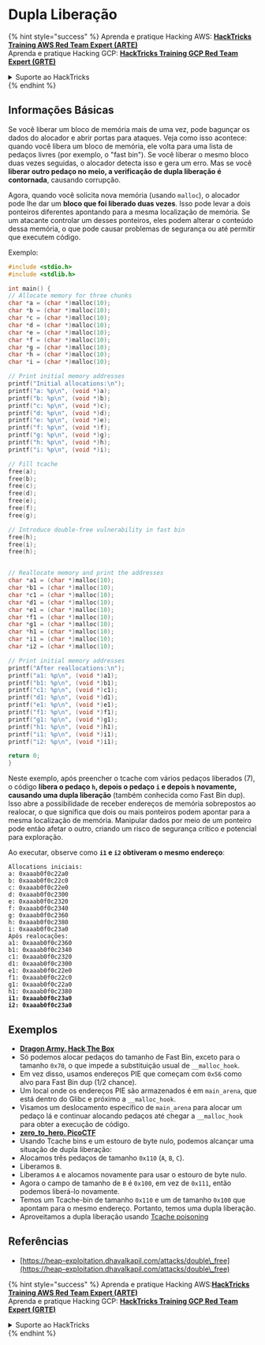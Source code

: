 # Dupla Liberação

{% hint style="success" %}
Aprenda e pratique Hacking AWS: <img src="/.gitbook/assets/arte.png" alt="" data-size="line">[**HackTricks Training AWS Red Team Expert (ARTE)**](https://training.hacktricks.xyz/courses/arte)<img src="/.gitbook/assets/arte.png" alt="" data-size="line">\
Aprenda e pratique Hacking GCP: <img src="/.gitbook/assets/grte.png" alt="" data-size="line">[**HackTricks Training GCP Red Team Expert (GRTE)**<img src="/.gitbook/assets/grte.png" alt="" data-size="line">](https://training.hacktricks.xyz/courses/grte)

<details>

<summary>Suporte ao HackTricks</summary>

* Verifique os [**planos de assinatura**](https://github.com/sponsors/carlospolop)!
* **Junte-se ao** 💬 [**grupo Discord**](https://discord.gg/hRep4RUj7f) ou ao [**grupo telegram**](https://t.me/peass) ou **siga-nos** no **Twitter** 🐦 [**@hacktricks\_live**](https://twitter.com/hacktricks\_live)**.**
* **Compartilhe truques de hacking enviando PRs para os repositórios** [**HackTricks**](https://github.com/carlospolop/hacktricks) e [**HackTricks Cloud**](https://github.com/carlospolop/hacktricks-cloud).

</details>
{% endhint %}

## Informações Básicas

Se você liberar um bloco de memória mais de uma vez, pode bagunçar os dados do alocador e abrir portas para ataques. Veja como isso acontece: quando você libera um bloco de memória, ele volta para uma lista de pedaços livres (por exemplo, o "fast bin"). Se você liberar o mesmo bloco duas vezes seguidas, o alocador detecta isso e gera um erro. Mas se você **liberar outro pedaço no meio, a verificação de dupla liberação é contornada**, causando corrupção.

Agora, quando você solicita nova memória (usando `malloc`), o alocador pode lhe dar um **bloco que foi liberado duas vezes**. Isso pode levar a dois ponteiros diferentes apontando para a mesma localização de memória. Se um atacante controlar um desses ponteiros, eles podem alterar o conteúdo dessa memória, o que pode causar problemas de segurança ou até permitir que executem código.

Exemplo:
```c
#include <stdio.h>
#include <stdlib.h>

int main() {
// Allocate memory for three chunks
char *a = (char *)malloc(10);
char *b = (char *)malloc(10);
char *c = (char *)malloc(10);
char *d = (char *)malloc(10);
char *e = (char *)malloc(10);
char *f = (char *)malloc(10);
char *g = (char *)malloc(10);
char *h = (char *)malloc(10);
char *i = (char *)malloc(10);

// Print initial memory addresses
printf("Initial allocations:\n");
printf("a: %p\n", (void *)a);
printf("b: %p\n", (void *)b);
printf("c: %p\n", (void *)c);
printf("d: %p\n", (void *)d);
printf("e: %p\n", (void *)e);
printf("f: %p\n", (void *)f);
printf("g: %p\n", (void *)g);
printf("h: %p\n", (void *)h);
printf("i: %p\n", (void *)i);

// Fill tcache
free(a);
free(b);
free(c);
free(d);
free(e);
free(f);
free(g);

// Introduce double-free vulnerability in fast bin
free(h);
free(i);
free(h);


// Reallocate memory and print the addresses
char *a1 = (char *)malloc(10);
char *b1 = (char *)malloc(10);
char *c1 = (char *)malloc(10);
char *d1 = (char *)malloc(10);
char *e1 = (char *)malloc(10);
char *f1 = (char *)malloc(10);
char *g1 = (char *)malloc(10);
char *h1 = (char *)malloc(10);
char *i1 = (char *)malloc(10);
char *i2 = (char *)malloc(10);

// Print initial memory addresses
printf("After reallocations:\n");
printf("a1: %p\n", (void *)a1);
printf("b1: %p\n", (void *)b1);
printf("c1: %p\n", (void *)c1);
printf("d1: %p\n", (void *)d1);
printf("e1: %p\n", (void *)e1);
printf("f1: %p\n", (void *)f1);
printf("g1: %p\n", (void *)g1);
printf("h1: %p\n", (void *)h1);
printf("i1: %p\n", (void *)i1);
printf("i2: %p\n", (void *)i1);

return 0;
}
```
Neste exemplo, após preencher o tcache com vários pedaços liberados (7), o código **libera o pedaço `h`, depois o pedaço `i` e depois `h` novamente, causando uma dupla liberação** (também conhecida como Fast Bin dup). Isso abre a possibilidade de receber endereços de memória sobrepostos ao realocar, o que significa que dois ou mais ponteiros podem apontar para a mesma localização de memória. Manipular dados por meio de um ponteiro pode então afetar o outro, criando um risco de segurança crítico e potencial para exploração.

Ao executar, observe como **`i1` e `i2` obtiveram o mesmo endereço**:

<pre><code>Allocations iniciais:
a: 0xaaab0f0c22a0
b: 0xaaab0f0c22c0
c: 0xaaab0f0c22e0
d: 0xaaab0f0c2300
e: 0xaaab0f0c2320
f: 0xaaab0f0c2340
g: 0xaaab0f0c2360
h: 0xaaab0f0c2380
i: 0xaaab0f0c23a0
Após realocações:
a1: 0xaaab0f0c2360
b1: 0xaaab0f0c2340
c1: 0xaaab0f0c2320
d1: 0xaaab0f0c2300
e1: 0xaaab0f0c22e0
f1: 0xaaab0f0c22c0
g1: 0xaaab0f0c22a0
h1: 0xaaab0f0c2380
<strong>i1: 0xaaab0f0c23a0
</strong><strong>i2: 0xaaab0f0c23a0
</strong></code></pre>

## Exemplos

* [**Dragon Army. Hack The Box**](https://7rocky.github.io/en/ctf/htb-challenges/pwn/dragon-army/)
* Só podemos alocar pedaços do tamanho de Fast Bin, exceto para o tamanho `0x70`, o que impede a substituição usual de `__malloc_hook`.
* Em vez disso, usamos endereços PIE que começam com `0x56` como alvo para Fast Bin dup (1/2 chance).
* Um local onde os endereços PIE são armazenados é em `main_arena`, que está dentro do Glibc e próximo a `__malloc_hook`.
* Visamos um deslocamento específico de `main_arena` para alocar um pedaço lá e continuar alocando pedaços até chegar a `__malloc_hook` para obter a execução de código.
* [**zero_to_hero. PicoCTF**](https://7rocky.github.io/en/ctf/picoctf/binary-exploitation/zero_to_hero/)
* Usando Tcache bins e um estouro de byte nulo, podemos alcançar uma situação de dupla liberação:
* Alocamos três pedaços de tamanho `0x110` (`A`, `B`, `C`).
* Liberamos `B`.
* Liberamos `A` e alocamos novamente para usar o estouro de byte nulo.
* Agora o campo de tamanho de `B` é `0x100`, em vez de `0x111`, então podemos liberá-lo novamente.
* Temos um Tcache-bin de tamanho `0x110` e um de tamanho `0x100` que apontam para o mesmo endereço. Portanto, temos uma dupla liberação.
* Aproveitamos a dupla liberação usando [Tcache poisoning](tcache-bin-attack.md)

## Referências

* [https://heap-exploitation.dhavalkapil.com/attacks/double\_free](https://heap-exploitation.dhavalkapil.com/attacks/double\_free)

{% hint style="success" %}
Aprenda e pratique Hacking AWS:<img src="/.gitbook/assets/arte.png" alt="" data-size="line">[**HackTricks Training AWS Red Team Expert (ARTE)**](https://training.hacktricks.xyz/courses/arte)<img src="/.gitbook/assets/arte.png" alt="" data-size="line">\
Aprenda e pratique Hacking GCP: <img src="/.gitbook/assets/grte.png" alt="" data-size="line">[**HackTricks Training GCP Red Team Expert (GRTE)**<img src="/.gitbook/assets/grte.png" alt="" data-size="line">](https://training.hacktricks.xyz/courses/grte)

<details>

<summary>Suporte ao HackTricks</summary>

* Confira os [**planos de assinatura**](https://github.com/sponsors/carlospolop)!
* **Junte-se ao** 💬 [**grupo Discord**](https://discord.gg/hRep4RUj7f) ou ao [**grupo telegram**](https://t.me/peass) ou **siga-nos** no **Twitter** 🐦 [**@hacktricks\_live**](https://twitter.com/hacktricks\_live)**.**
* **Compartilhe truques de hacking enviando PRs para os repositórios do** [**HackTricks**](https://github.com/carlospolop/hacktricks) e [**HackTricks Cloud**](https://github.com/carlospolop/hacktricks-cloud).

</details>
{% endhint %}
